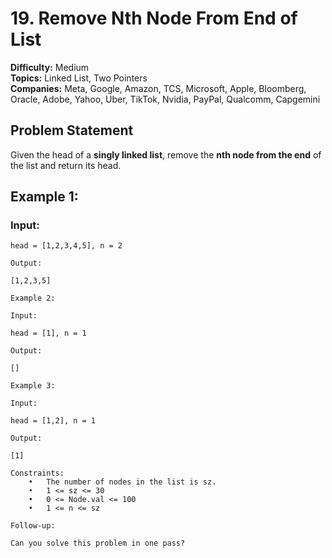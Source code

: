 # 19. Remove Nth Node From End of List

**Difficulty:** Medium  
**Topics:** Linked List, Two Pointers  
**Companies:** Meta, Google, Amazon, TCS, Microsoft, Apple, Bloomberg, Oracle, Adobe, Yahoo, Uber, TikTok, Nvidia, PayPal, Qualcomm, Capgemini  

## Problem Statement

Given the head of a **singly linked list**, remove the **nth node from the end** of the list and return its head.

## Example 1:

### **Input:**
```plaintext
head = [1,2,3,4,5], n = 2

Output:

[1,2,3,5]

Example 2:

Input:

head = [1], n = 1

Output:

[]

Example 3:

Input:

head = [1,2], n = 1

Output:

[1]

Constraints:
	•	The number of nodes in the list is sz.
	•	1 <= sz <= 30
	•	0 <= Node.val <= 100
	•	1 <= n <= sz

Follow-up:

Can you solve this problem in one pass?
